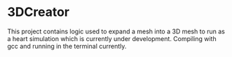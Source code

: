 # 3DCreator

This project contains logic used to expand a mesh into a 3D mesh to run as a heart simulation which is currently under development. Compiling with gcc and running in the terminal currently. 
